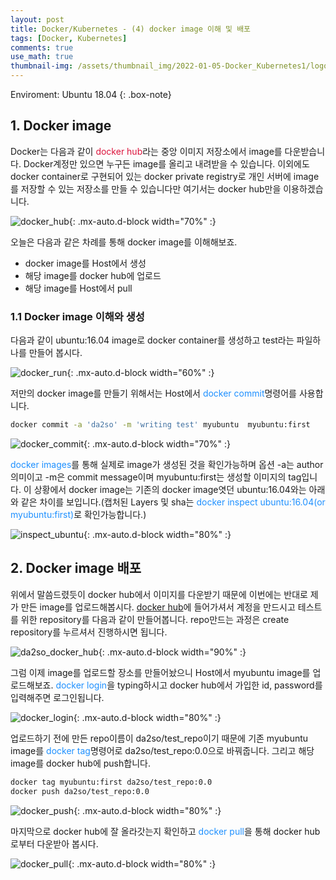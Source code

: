 ```yaml
---
layout: post
title: Docker/Kubernetes - (4) docker image 이해 및 배포 
tags: [Docker, Kubernetes]
comments: true
use_math: true
thumbnail-img: /assets/thumbnail_img/2022-01-05-Docker_Kubernetes1/logo.png
---
```


Enviroment: Ubuntu 18.04 
{: .box-note}
## 1. Docker image
Docker는 다음과 같이 <span style="color:Crimson">docker hub</span>라는 중앙 이미지 저장소에서 image를 다운받습니다. Docker계정만 있으면 누구든 image를 올리고 내려받을 수 있습니다. 이외에도 docker container로 구현되어 있는 docker private registry로 개인 서버에 image를 저장할 수 있는 저장소를 만들 수 있습니다만 여기서는 docker hub만을 이용하겠습니다. 

![docker_hub](https://da2so.github.io/assets/post_img/2022-01-08-Docker_Kubernetes4/1.png){: .mx-auto.d-block width="70%" :}



오늘은 다음과 같은 차례를 통해 docker image를 이해해보죠.
- docker image를 Host에서 생성
- 해당 image를 docker hub에 업로드
- 해당 image를 Host에서 pull


### 1.1 Docker image 이해와 생성

다음과 같이 ubuntu:16.04 image로 docker container를 생성하고 test라는 파일하나를 만들어 봅시다.

![docker_run](https://da2so.github.io/assets/post_img/2022-01-08-Docker_Kubernetes4/2.png){: .mx-auto.d-block width="60%" :}


저만의 docker image를 만들기 위해서는 Host에서 <span style="color:DodgerBlue">docker commit</span>명령어를 사용합니다.

```bash
docker commit -a 'da2so' -m 'writing test' myubuntu  myubuntu:first
``` 

![docker_commit](https://da2so.github.io/assets/post_img/2022-01-08-Docker_Kubernetes4/3.png){: .mx-auto.d-block width="70%" :}

<span style="color:DodgerBlue">docker images</span>를 통해 실제로 image가 생성된 것을 확인가능하며 옵션 -a는 author의미이고 -m은 commit message이며 myubuntu:first는 생성할 이미지의 tag입니다. 이 상황에서 docker image는 기존의 docker image엿던 ubuntu:16.04와는 아래와 같은 차이를 보입니다.(캡처된 Layers 및 sha는 <span style="color:DodgerBlue">docker inspect ubuntu:16.04(or myubuntu:first)</span>로 확인가능합니다.)


![inspect_ubuntu](https://da2so.github.io/assets/post_img/2022-01-08-Docker_Kubernetes4/4.png){: .mx-auto.d-block width="80%" :}


## 2. Docker image 배포

위에서 말씀드렸듯이 docker hub에서 이미지를 다운받기 때문에 이번에는 반대로 제가 만든 image를 업로드해봅시다. [docker hub](https://hub.docker.com/)에 들어가셔서 계정을 만드시고 테스트를 위한 repository를 다음과 같이 만들어봅니다. repo만드는 과정은 create repository를 누르셔서 진행하시면 됩니다.

![da2so_docker_hub](https://da2so.github.io/assets/post_img/2022-01-08-Docker_Kubernetes4/5.png){: .mx-auto.d-block width="90%" :}


그럼 이제 image를 업로드할 장소를 만들어놨으니 Host에서 myubuntu image를 업로드해보죠. <span style="color:DodgerBlue">docker login</span>을 typing하시고 docker hub에서 가입한 id, password를 입력해주면 로그인됩니다.

![docker_login](https://da2so.github.io/assets/post_img/2022-01-08-Docker_Kubernetes4/6.png){: .mx-auto.d-block width="80%" :}


업로드하기 전에 만든 repo이름이 da2so/test_repo이기 때문에 기존 myubuntu image를 <span style="color:DodgerBlue">docker tag</span>명령어로 da2so/test_repo:0.0으로 바꿔줍니다. 그리고 해당 image를 docker hub에 push합니다. 

```bash
docker tag myubuntu:first da2so/test_repo:0.0
docker push da2so/test_repo:0.0 
```

![docker_push](https://da2so.github.io/assets/post_img/2022-01-08-Docker_Kubernetes4/7.png){: .mx-auto.d-block width="80%" :}


마지막으로 docker hub에 잘 올라갓는지 확인하고 <span style="color:DodgerBlue">docker pull</span>을 통해 docker hub로부터 다운받아 봅시다.

![docker_pull](https://da2so.github.io/assets/post_img/2022-01-08-Docker_Kubernetes4/8.png){: .mx-auto.d-block width="80%" :}


